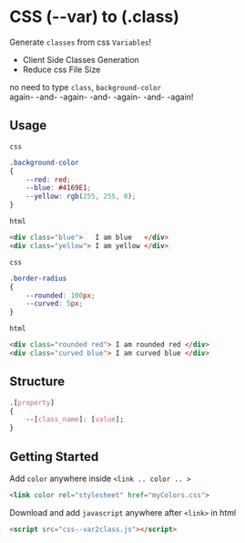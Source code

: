 # CSS (--var) to (.class)

Generate `classes` from css `Variables`! <br>
* Client Side Classes Generation
* Reduce css File Size <br>

no need to type `class`, `background-color` <br>
again- -and- -again- -and- -again- -and- -again!

## Usage
`css`
```css
.background-color
{
    --red: red;
    --blue: #4169E1;
    --yellow: rgb(255, 255, 0);
}
```
`html`
```html
<div class="blue">   I am blue   </div>
<div class="yellow"> I am yellow </div>
```
`css`
```css
.border-radius
{
    --rounded: 100px;
    --curved: 5px;
}
```
`html`
```html
<div class="rounded red"> I am rounded red </div>
<div class="curved blue"> I am curved blue </div>
```

## Structure

```css
.[property]
{
    --[class_name]: [value];
}
```

## Getting Started

Add `color` anywhere inside `<link .. color .. >` <br>
```html
<link color rel="stylesheet" href="myColors.css">
```

Download and add `javascript` anywhere after `<link>` in html <br>
```html
<script src="css--var2class.js"></script>
```


